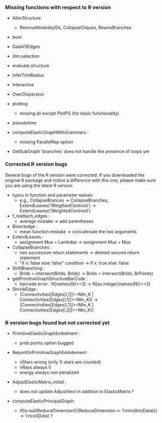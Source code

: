 ### Missing functions with respect to R version
- AlterStructure
    - RemoveNodesbyIDs, CollapseCliques, RewireBranches
- boot
- DataVSEdges
- dim.selection
- evaluate.structure
- InferTrimRadius
- Interactive
- OverDispersion
- plotting
    - missing all except PlotPG (for basic functionality)
- pseudotime

- computeElasticGraphWithGrammars :
	- missing ParallelRep option

- GetSubGraph 'branches' does not handle the presence of loops yet


### Corrected R version bugs
Several bugs of the R version were corrected. 
If you downloaded the original R package and notice a difference with this one, please make sure you are using the latest R version


- typos in function and parameter names: 
	- e.g., CollapseBrances -> CollapseBranches, ExtendLeaves('WeigthedCentroid')  -> ExtendLeaves('WeightedCentroid')
- f_reattach_edges :
	- average mistake -> add parentheses
- Bisectedge :
	- mean function mistake -> concatenate the two arguments
- ExtendLeaves :
	- assignment Mus = Lambdas -> assignment Mus = Mus
- CollapseBranches :
	- two successive return statements -> deleted second return statement
	- "if x: false else: false" condition -> if x: true else: false
- ShiftBranching : 
	- BrIds = intersect(BrIds, BrIds) -> BrIds = intersect(BrIds, BrPoints)
- getPrimitiveGraphStructureBarCode :
	- barcode error : N[names(N)>=3] -> N[as.integer(names(N))>=3]
- ShrinkEdge :
	- (Connectivities[Edges[i,1]]>=Min_K | Connectivities[Edges[i,1]]>=Min_K)) -> (Connectivities[Edges[i,1]]>=Min_K | Connectivities[Edges[i,2]]>=Min_K))


### R version bugs found but not corrected yet
- PrimitiveElasticGraphEmbdment : 
	- prob points option bugged
- ReportOnPrimitiveGraphEmbdement :
	- nStars wrong (only 3-stars are counted)
	- nRays always 0
	- energy always non penalized

- AdjustElasticMatrix_initial :
	- does not update AdjustVect in addition to ElasticMatrix ?

- computeElasticPrincipalGraph:
	- if(is.null(ReduceDimension)){ReduceDimension <- 1:min(dim(Data))} -> 1:ncol(Data) ?